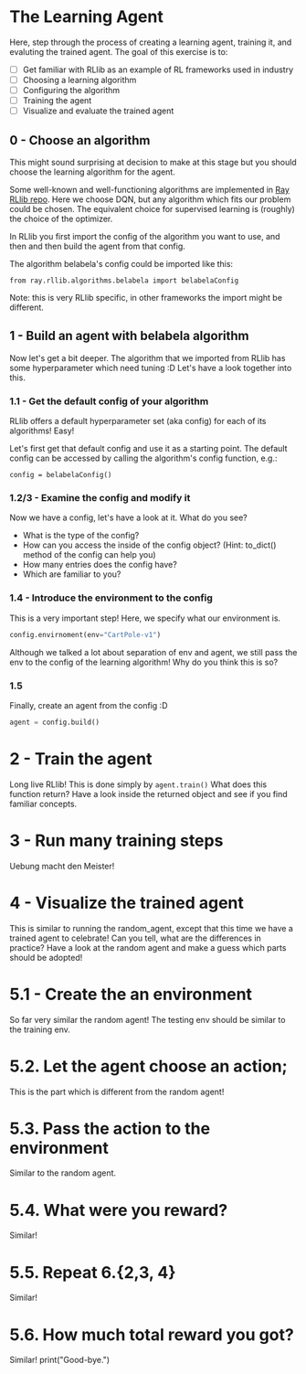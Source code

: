 # The Learning Agent
Here, step through the process of creating a learning agent, training it, and
evaluting the trained agent. The goal of this exercise is to:
- [ ] Get familiar with RLlib as an example of RL frameworks used in industry
- [ ] Choosing a learning algorithm
- [ ] Configuring the algorithm
- [ ] Training the agent
- [ ] Visualize and evaluate the trained agent

## 0 - Choose an algorithm
This might sound surprising at decision to make at this stage but you should choose the learning
algorithm for the agent.

Some well-known and well-functioning algorithms are implemented in
[Ray RLlib repo](https://docs.ray.io/en/latest/rllib/rllib-algorithms.html). Here we
choose DQN, but any algorithm which fits our problem could be chosen. The equivalent
choice for supervised learning is (roughly) the choice of the optimizer.

In RLlib you first import the config of the algorithm you want to use, and then and
then build the agent from that config.

The algorithm belabela's config could be imported like this:
```
from ray.rllib.algorithms.belabela import belabelaConfig
```
Note: this is very RLlib specific, in other frameworks the import might be different.

## 1 - Build an agent with belabela algorithm
Now let's get a bit deeper. The algorithm that we imported from RLlib has some
hyperparameter which need tuning :D Let's have a look together into this.
### 1.1 - Get the default config of your algorithm
RLlib offers a default hyperparameter set (aka config) for each of its algorithms! Easy!

 Let's first get that default config and use it as a starting point. The default
 config can be accessed by calling the algorithm's config function, e.g.:
```
config = belabelaConfig()
```
### 1.2/3 - Examine the config and modify it
Now we have a config, let's have a look at it. What do you see?
* What is the type of the config?
* How can you access the inside of the config object? (Hint: to_dict() method of the
  config can help you)
* How many entries does the config have?
* Which are familiar to you?
### 1.4 - Introduce the environment to the config
This is a very important step! Here, we specify what our environment is.
```python
config.envirnoment(env="CartPole-v1")
```
Although we talked a lot about separation of env and agent, we still pass the env to
the config of the learning algorithm! Why do you think this is so?
### 1.5
Finally, create an agent from the config :D
```python
agent = config.build()
```
# 2 - Train the agent
Long live RLlib! This is done simply by
```agent.train()```
What does this function return? Have a look inside the returned object and see if
you find familiar concepts.

# 3 - Run many training steps
Uebung macht den Meister!
# 4 - Visualize the trained agent
This is similar to running the random_agent, except that this time we have a trained
agent to celebrate! Can you tell, what are the differences in practice? Have a look
at the random agent and make a guess which parts should be adopted!
# 5.1 - Create the an environment
So far very similar the random agent! The testing env should be similar to the
training env.
# 5.2. Let the agent choose an action;
This is the part which is different from the random agent!
# 5.3. Pass the action to the environment
Similar to the random agent.
# 5.4. What were you reward?
Similar!
# 5.5. Repeat 6.{2,3, 4}
Similar!
# 5.6. How much total reward you got?
Similar!
print("Good-bye.")
